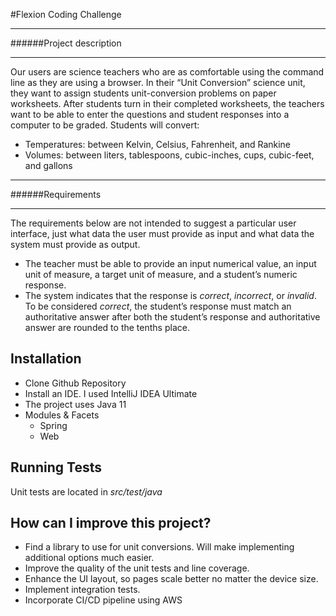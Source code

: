 #Flexion Coding Challenge
***
######Project description
***
Our users are science teachers who are as comfortable using the command line as they are using a browser. In their “Unit Conversion” science unit, they want to assign students unit-conversion problems on paper worksheets. After students turn in their completed worksheets, the teachers want to be able to enter the questions and student responses into a computer to be graded. Students will convert:
* Temperatures: between Kelvin, Celsius, Fahrenheit, and Rankine
* Volumes: between liters, tablespoons, cubic-inches, cups, cubic-feet, and gallons 
***
######Requirements
***  
The requirements below are not intended to suggest a particular user interface, just what data the user must provide as input and what data the system must provide as output.
* The teacher must be able to provide an input numerical value, an input unit of measure, a target unit of measure, and a student’s numeric response.
 * The system indicates that the response is _correct_, _incorrect_, or _invalid_. To be considered _correct_, the student’s response must match an authoritative answer after both the student’s response and authoritative answer are rounded to the tenths place. 


## Installation
* Clone Github Repository
* Install an IDE. I used IntelliJ IDEA Ultimate
* The project uses Java 11
* Modules & Facets
    * Spring
    * Web

## Running Tests
Unit tests are located in _src/test/java_


## How can I improve this project?
* Find a library to use for unit conversions. Will make implementing additional options much easier.
* Improve the quality of the unit tests and line coverage.
* Enhance the UI layout, so pages scale better no matter the device size.
* Implement integration tests.
* Incorporate CI/CD pipeline using AWS